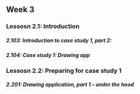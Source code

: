 ## Week 3

### Lessosn 2.1: Introduction

<h5>2.103: Introduction to case study 1, part 2:</h>

<h5>2.104: Case study 1: Drawing app</h>

### Lessosn 2.2: Preparing for case study 1

<h5>2.201: Drawing application, part 1 – under the hood</h5>
